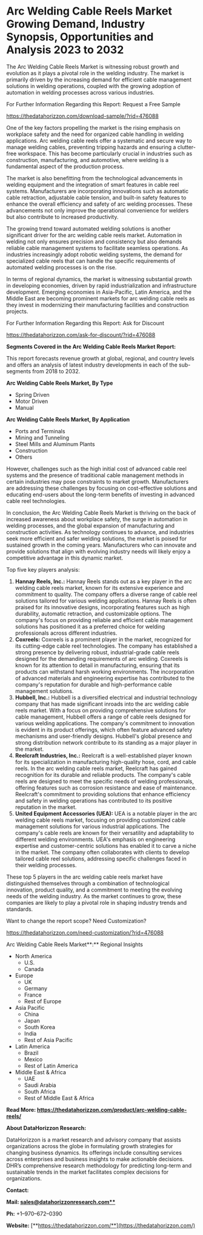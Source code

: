 ﻿# **Arc Welding Cable Reels Market Growing Demand, Industry Synopsis, Opportunities and Analysis 2023 to 2032**
The Arc Welding Cable Reels Market is witnessing robust growth and evolution as it plays a pivotal role in the welding industry. The market is primarily driven by the increasing demand for efficient cable management solutions in welding operations, coupled with the growing adoption of automation in welding processes across various industries.

For Further Information Regarding this Report: Request a Free Sample

<https://thedatahorizzon.com/download-sample/?rid=476088>

One of the key factors propelling the market is the rising emphasis on workplace safety and the need for organized cable handling in welding applications. Arc welding cable reels offer a systematic and secure way to manage welding cables, preventing tripping hazards and ensuring a clutter-free workspace. This has become particularly crucial in industries such as construction, manufacturing, and automotive, where welding is a fundamental aspect of the production process.

The market is also benefitting from the technological advancements in welding equipment and the integration of smart features in cable reel systems. Manufacturers are incorporating innovations such as automatic cable retraction, adjustable cable tension, and built-in safety features to enhance the overall efficiency and safety of arc welding processes. These advancements not only improve the operational convenience for welders but also contribute to increased productivity.

The growing trend toward automated welding solutions is another significant driver for the arc welding cable reels market. Automation in welding not only ensures precision and consistency but also demands reliable cable management systems to facilitate seamless operations. As industries increasingly adopt robotic welding systems, the demand for specialized cable reels that can handle the specific requirements of automated welding processes is on the rise.

In terms of regional dynamics, the market is witnessing substantial growth in developing economies, driven by rapid industrialization and infrastructure development. Emerging economies in Asia-Pacific, Latin America, and the Middle East are becoming prominent markets for arc welding cable reels as they invest in modernizing their manufacturing facilities and construction projects.

For Further Information Regarding this Report: Ask for Discount

<https://thedatahorizzon.com/ask-for-discount/?rid=476088>

**Segments Covered in the Arc Welding Cable Reels Market Report:**

This report forecasts revenue growth at global, regional, and country levels and offers an analysis of latest industry developments in each of the sub-segments from 2018 to 2032.

**Arc Welding Cable Reels Market, By Type**

- Spring Driven
- Motor Driven
- Manual

**Arc Welding Cable Reels Market, By Application**

- Ports and Terminals
- Mining and Tunneling
- Steel Mills and Aluminum Plants
- Construction
- Others

However, challenges such as the high initial cost of advanced cable reel systems and the presence of traditional cable management methods in certain industries may pose constraints to market growth. Manufacturers are addressing these challenges by focusing on cost-effective solutions and educating end-users about the long-term benefits of investing in advanced cable reel technologies.

In conclusion, the Arc Welding Cable Reels Market is thriving on the back of increased awareness about workplace safety, the surge in automation in welding processes, and the global expansion of manufacturing and construction activities. As technology continues to advance, and industries seek more efficient and safer welding solutions, the market is poised for sustained growth in the coming years. Manufacturers who can innovate and provide solutions that align with evolving industry needs will likely enjoy a competitive advantage in this dynamic market.

Top five key players analysis:



1. **Hannay Reels, Inc.:** Hannay Reels stands out as a key player in the arc welding cable reels market, known for its extensive experience and commitment to quality. The company offers a diverse range of cable reel solutions tailored for various welding applications. Hannay Reels is often praised for its innovative designs, incorporating features such as high durability, automatic retraction, and customizable options. The company's focus on providing reliable and efficient cable management solutions has positioned it as a preferred choice for welding professionals across different industries.
1. **Coxreels:** Coxreels is a prominent player in the market, recognized for its cutting-edge cable reel technologies. The company has established a strong presence by delivering robust, industrial-grade cable reels designed for the demanding requirements of arc welding. Coxreels is known for its attention to detail in manufacturing, ensuring that its products can withstand harsh working environments. The incorporation of advanced materials and engineering expertise has contributed to the company's reputation for durable and high-performance cable management solutions.
1. **Hubbell, Inc.:** Hubbell is a diversified electrical and industrial technology company that has made significant inroads into the arc welding cable reels market. With a focus on providing comprehensive solutions for cable management, Hubbell offers a range of cable reels designed for various welding applications. The company's commitment to innovation is evident in its product offerings, which often feature advanced safety mechanisms and user-friendly designs. Hubbell's global presence and strong distribution network contribute to its standing as a major player in the market.
1. **Reelcraft Industries, Inc.:** Reelcraft is a well-established player known for its specialization in manufacturing high-quality hose, cord, and cable reels. In the arc welding cable reels market, Reelcraft has gained recognition for its durable and reliable products. The company's cable reels are designed to meet the specific needs of welding professionals, offering features such as corrosion resistance and ease of maintenance. Reelcraft's commitment to providing solutions that enhance efficiency and safety in welding operations has contributed to its positive reputation in the market.
1. **United Equipment Accessories (UEA):** UEA is a notable player in the arc welding cable reels market, focusing on providing customized cable management solutions for various industrial applications. The company's cable reels are known for their versatility and adaptability to different welding environments. UEA's emphasis on engineering expertise and customer-centric solutions has enabled it to carve a niche in the market. The company often collaborates with clients to develop tailored cable reel solutions, addressing specific challenges faced in their welding processes.

These top 5 players in the arc welding cable reels market have distinguished themselves through a combination of technological innovation, product quality, and a commitment to meeting the evolving needs of the welding industry. As the market continues to grow, these companies are likely to play a pivotal role in shaping industry trends and standards.

Want to change the report scope? Need Customization?

<https://thedatahorizzon.com/need-customization/?rid=476088>

Arc Welding Cable Reels Market**:** Regional Insights

- North America
  - U.S.
  - Canada
- Europe
  - UK
  - Germany
  - France
  - Rest of Europe
- Asia Pacific
  - China
  - Japan
  - South Korea
  - India
  - Rest of Asia Pacific
- Latin America
  - Brazil
  - Mexico
  - Rest of Latin America
- Middle East & Africa
  - UAE
  - Saudi Arabia
  - South Africa
  - Rest of Middle East & Africa

**Read More: https://thedatahorizzon.com/product/arc-welding-cable-reels/**

**About DataHorizzon Research:**

DataHorizzon is a market research and advisory company that assists organizations across the globe in formulating growth strategies for changing business dynamics. Its offerings include consulting services across enterprises and business insights to make actionable decisions. DHR’s comprehensive research methodology for predicting long-term and sustainable trends in the market facilitates complex decisions for organizations.

**Contact:**

**Mail: [sales@datahorizzonresearch.com**](mailto:sales@datahorizzonresearch.com)**

**Ph:** +1–970–672–0390

**Website:** [**https://thedatahorizzon.com/**](https://thedatahorizzon.com/)


